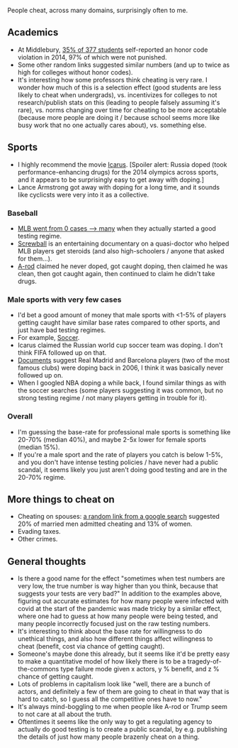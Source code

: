 People cheat, across many domains, surprisingly often to me.

## Academics
* At Middlebury, [35% of 377 students](https://middleburycampus.com/30191/news/honor-identity-and-administration-the-forgotten-history-of-middleburys-honor-code/) self-reported an honor code violation in 2014, 97% of which were not punished.
* Some other random links suggested similar numbers (and up to twice as high for colleges without honor codes).
* It's interesting how some professors think cheating is very rare. I wonder how much of this is a selection effect (good students are less likely to cheat when undergrads),  vs. incentivizes for colleges to not research/publish stats on this (leading to people falsely assuming it's rare), vs. norms changing over time for cheating to be more acceptable (because more people are doing it / because school seems more like busy work that no one actually cares about), vs. something else.


## Sports
* I highly recommend the movie [Icarus](https://www.netflix.com/title/80168079). [Spoiler alert: Russia doped (took performance-enhancing drugs) for the 2014 olympics across sports, and it appears to be surprisingly easy to get away with doping.]
* Lance Armstrong got away with doping for a long time, and it sounds like cyclicsts were very into it as a collective.


### Baseball
* [MLB went from 0 cases --> many](https://en.wikipedia.org/wiki/List_of_Major_League_Baseball_players_suspended_for_performance-enhancing_drugs) when they actually started a good testing regime.
* [Screwball](https://www.netflix.com/title/81047680) is an entertaining documentary on a quasi-doctor who helped MLB players get steroids (and also high-schoolers / anyone that asked for them...).
* [A-rod](https://en.wikipedia.org/wiki/Alex_Rodriguez#Use_of_performance-enhancing_drugs) claimed he never doped, got caught doping, then claimed he was clean, then got caught again, then continued to claim he didn't take drugs.


### Male sports with very few cases
* I'd bet a good amount of money that male sports with <1-5% of players getting caught have similar base rates compared to other sports, and just have bad testing regimes.
* For example, [Soccer](https://en.wikipedia.org/wiki/Doping_in_association_football).
* Icarus claimed the Russian world cup soccer team was doping. I don't think FIFA followed up on that. 
* [Documents](http://autobus.cyclingnews.com/news.php?id=news/2006/dec06/dec08news) suggest Real Madrid and Barcelona players (two of the most famous clubs) were doping back in 2006, I think it was basically never followed up on.
* When I googled NBA doping a while back, I found similar things as with the soccer searches (some players suggesting it was common, but no strong testing regime / not many players getting in trouble for it).

### Overall
* I'm guessing the base-rate for professional male sports is something like 20-70% (median 40%), and maybe 2-5x lower for female sports (median 15%).
* If you're a male sport and the rate of players you catch is below 1-5%, and you don't have intense testing policies / have never had a public scandal, it seems likely you just aren't doing good testing and are in the 20-70% regime.


## More things to cheat on
* Cheating on spouses: [a random link from a google search](https://divorce.lovetoknow.com/Rates_of_Divorce_for_Adultery_and_Infidelity) suggested 20% of married men admitted cheating and 13% of women.
* Evading taxes.
* Other crimes.


## General thoughts
* Is there a good name for the effect "sometimes when test numbers are very low, the true number is way higher than you think, because that suggests your tests are very bad?" In addition to the examples above, figuring out accurate estimates for how many people were infected with covid at the start of the pandemic was made tricky by a similar effect, where one had to guess at how many people were being tested, and many people incorrectly focused just on the raw testing numbers.
* It's interesting to think about the base rate for willingness to do unethical things, and also how different things affect willingness to cheat (benefit, cost via chance of getting caught).
* Someone's maybe done this already, but it seems like it'd be pretty easy to make a quantitative model of how likely there is to be a tragedy-of-the-commons type failure mode given x actors, y % benefit, and z % chance of getting caught.
* Lots of problems in capitalism look like "well, there are a bunch of actors, and definitely a few of them are going to cheat in that way that is hard to catch, so I guess all the competitive ones have to now."
* It's always mind-boggling to me when people like A-rod or Trump seem to not care at all about the truth.
* Oftentimes it seems like the only way to get a regulating agency to actually do good testing is to create a public scandal, by e.g. publishing the details of just how many people brazenly cheat on a thing.
